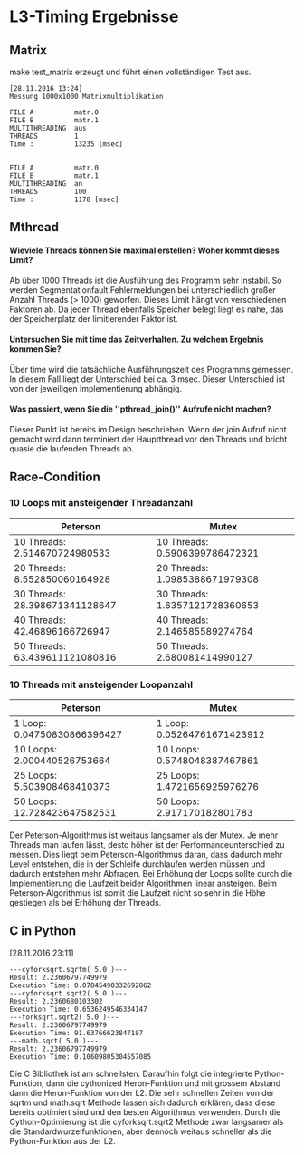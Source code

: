 # L3-Timing Ergebnisse
## Matrix
make test_matrix erzeugt und führt einen vollständigen Test aus.
	
	[28.11.2016 13:24] 
	Messung 1000x1000 Matrixmultiplikation
	
	FILE A 		 	matr.0
	FILE B 		 	matr.1
	MULTITHREADING 	aus
	THREADS 	 	1
	Time : 			13235 [msec]
	
	
	FILE A 			matr.0
	FILE B 			matr.1
	MULTITHREADING 	an
	THREADS 	 	100
	Time : 			1178 [msec]

## Mthread
	
#### Wieviele Threads können Sie maximal erstellen? Woher kommt dieses Limit?
Ab über 1000 Threads ist die Ausführung des Programm sehr instabil. So werden Segmentationfault Fehlermeldungen bei unterschiedlich großer Anzahl Threads (> 1000) geworfen. Dieses Limit hängt von verschiedenen Faktoren ab. Da jeder Thread ebenfalls Speicher belegt liegt es nahe, das der Speicherplatz der limitierender Faktor ist. 
#### Untersuchen Sie mit time das Zeitverhalten. Zu welchem Ergebnis kommen Sie?
Über time wird die tatsächliche Ausführungszeit des Programms gemessen. In diesem Fall liegt der Unterschied bei ca. 3 msec. Dieser Unterschied ist von der jeweiligen Implementierung abhängig.
#### Was passiert, wenn Sie die ''pthread_join()'' Aufrufe nicht machen?
Dieser Punkt ist bereits im Design beschrieben. Wenn der join Aufruf nicht gemacht wird dann terminiert der Hauptthread vor den Threads und bricht quasie die laufenden Threads ab.

## Race-Condition
### 10 Loops mit ansteigender Threadanzahl
| Peterson       				| Mutex         				|
| ------------------------------|-------------------------------|
| 10 Threads: 2.514670724980533	| 10 Threads: 0.5906399786472321|
| 20 Threads: 8.552850060164928 | 20 Threads: 1.0985388671979308|
| 30 Threads: 28.398671341128647| 30 Threads: 1.6357121728360653|
| 40 Threads: 42.46896166726947 | 40 Threads: 2.146585589274764	|
| 50 Threads: 63.439611121080816| 50 Threads: 2.680081414990127 |

### 10 Threads mit ansteigender Loopanzahl
| Peterson       				| Mutex         				|
| ------------------------------|-------------------------------|
| 1 Loop: 0.04750830866396427	| 1 Loop: 0.05264761671423912	|
| 10 Loops: 2.000440526753664 	| 10 Loops: 0.5748048387467861	|
| 25 Loops: 5.503908468410373	| 25 Loops: 1.4721656925976276	|
| 50 Loops: 12.728423647582531 	| 50 Loops: 2.917170182801783	|

Der Peterson-Algorithmus ist weitaus langsamer als der Mutex. Je mehr Threads man laufen lässt, desto höher ist der Performanceunterschied zu messen. 
Dies liegt beim Peterson-Algorithmus daran, dass dadurch mehr Level entstehen, die in der Schleife durchlaufen werden müssen und dadurch entstehen mehr Abfragen.
Bei Erhöhung der Loops sollte durch die Implementierung die Laufzeit beider Algorithmen linear ansteigen. 
Beim Peterson-Algorithmus ist somit die Laufzeit nicht so sehr in die Höhe gestiegen als bei Erhöhung der Threads.

## C in Python
[28.11.2016 23:11]
```
---cyforksqrt.sqrtm( 5.0 )---
Result: 2.23606797749979
Execution Time: 0.07845490332692862
---cyforksqrt.sqrt2( 5.0 )---
Result: 2.2360680103302
Execution Time: 0.6536249546334147
---forksqrt.sqrt2( 5.0 )---
Result: 2.23606797749979
Execution Time: 91.63766623847187
---math.sqrt( 5.0 )---
Result: 2.23606797749979
Execution Time: 0.10609805304557085
```

Die C Bibliothek ist am schnellsten. Daraufhin folgt die integrierte Python-Funktion, 
dann die cythonized Heron-Funktion und mit grossem Abstand dann die Heron-Funktion von der L2.
Die sehr schnellen Zeiten von der sqrtm und math.sqrt Methode lassen sich dadurch erklären, dass diese bereits optimiert sind und den besten Algorithmus verwenden. Durch die Cython-Optimierung ist die cyforksqrt.sqrt2 Methode zwar langsamer als die Standardwurzelfunktionen, aber dennoch weitaus schneller als die Python-Funktion aus der L2.

